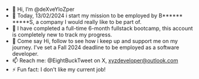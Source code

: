 - 👋 Hi, I’m @deXveYloZper
- 👀 Today, 13/02/2024 i start my mission to be employed by B****** *****S, a company I would really like to be part of.
- 🌱 I have completed a full-time 6-month fullstack bootcamp, this account is completely new to track my progress.
- 💞️ Come say Hi, follow to see how i keep up and support me on my journey. I've set a Fall 2024 deadline to be employed as a software developer.
- 📫 Reach me: @EightBuckTweet on X, xyzdeveloper@outlook.com
- ⚡ Fun fact: I don't like my current job!

<!---
deXveYloZper/deXveYloZper is a ✨ special ✨ repository because its `README.md` (this file) appears on your GitHub profile.
You can click the Preview link to take a look at your changes.
--->
